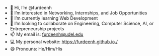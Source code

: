 - 👋 Hi, I’m @furdeenh
- 👀 I’m interested in Networking, Internships, and Job Opportunities
- 🌱 I’m currently learning Web Development
- 💞️ I’m looking to collaborate on Engineering, Computer Science, AI, or Entrepreneurship projects
- 📫 My email is: furdeenh@udel.edu
- 💻 My personal website: https://furdeenh.github.io./
- 😄 Pronouns: He/Him/His


<!---
furdeenh/furdeenh is a ✨ special ✨ repository because its `README.md` (this file) appears on your GitHub profile.
You can click the Preview link to take a look at your changes.
--->

